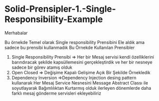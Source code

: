 # Solid-Prensipler-1.-Single-Responsibility-Example
Merhabalar

Bu örnekde Temel olarak Single responsibility Prensibini Ele aldık ama sadece bu prensibi kullanmadık 
Bu Örnekde Kullanılan Prensibler

1. Single Responsibility Prensibi => Her bir Mesaj servisi kendi özelliklerini barındıracak şekilde kapsüllemesini gerçekleştirdik ve her bir nesneye sadece bir görev atamış olduk
2. Open Closed => Değişime Kapalı Gelişime Açık Bir Şekilde Örnekledik
3. Dependency Inversion =>Dependency Injection desing pattern kullanarak Her Mesaj Service Nesnesini Message Abstract Classı ile soyutlayarak Bağımlılıktan Kurtarmış olduk ilerleyen dönemlerde daha farklı mesaj gönderme servisleri ekleyebiliriz 

